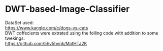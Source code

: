 # DWT-based-Image-Classifier <br>
DataSet used: <br>
https://www.kaggle.com/c/dogs-vs-cats <br>
DWT coffecients were extrated using the folling code with addition to some twekings: <br>
https://github.com/5hv5hvnk/MatHTJ2K 
